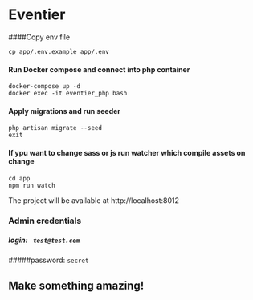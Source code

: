 # Eventier
####Copy env file
```
cp app/.env.example app/.env
```
#### Run Docker compose and connect into php container
```
docker-compose up -d
docker exec -it eventier_php bash
```
#### Apply migrations and run seeder
``` 
php artisan migrate --seed
exit
```
#### If ypu want to change sass or js run watcher which compile assets on change
```
cd app 
npm run watch
```

The project will be available at http://localhost:8012

### Admin credentials
##### login: ``` test@test.com```

#####password: ```secret```

## Make something amazing!
